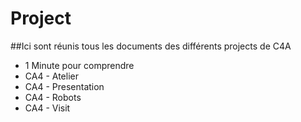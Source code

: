 # Project

##Ici sont réunis tous les documents des différents projects de C4A

* 1 Minute pour comprendre
* CA4 - Atelier
* CA4 - Presentation
* CA4 - Robots
* CA4 - Visit
